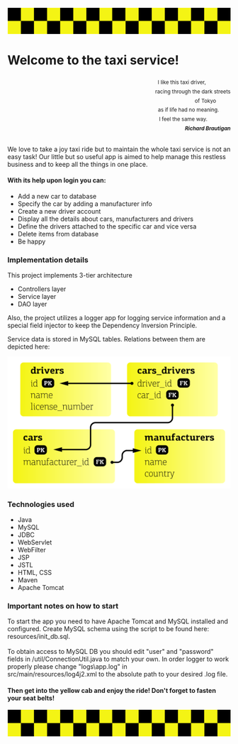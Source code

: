 ![](images/pattern.svg) 
# Welcome to the taxi service!
<div align="right"><sub>I like this taxi driver,&nbsp&nbsp&nbsp&nbsp&nbsp&nbsp&nbsp&nbsp&nbsp&nbsp&nbsp&nbsp&nbsp&nbsp&nbsp&nbsp&nbsp<br>
racing through the dark streets<br>
of Tokyo&nbsp&nbsp&nbsp&nbsp&nbsp&nbsp&nbsp&nbsp&nbsp&nbsp<br>
as if life had no meaning.&nbsp&nbsp&nbsp&nbsp&nbsp&nbsp&nbsp&nbsp<br>
I feel the same way.&nbsp&nbsp&nbsp&nbsp&nbsp&nbsp&nbsp&nbsp&nbsp&nbsp&nbsp&nbsp&nbsp&nbsp&nbsp&nbsp<br>
<i><b>Richard Brautigan</b></i></sub></div><br>

We love to take a joy taxi ride but to maintain the whole taxi service is not an 
easy task! Our little but so useful app is aimed to help manage this restless 
business and to keep all the things in one place.

#### With its help upon login you can:

* Add a new car to database
* Specify the car by adding a manufacturer info
* Create a new driver account
* Display all the details about cars, manufacturers and drivers
* Define the drivers attached to the specific car and vice versa
* Delete items from database
* Be happy

### Implementation details

This project implements 3-tier architecture
* Controllers layer
* Service layer
* DAO layer

Also, the project utilizes a logger app for 
logging service information and a
special field injector to keep 
the Dependency Inversion Principle.

Service data is stored in MySQL tables. 
Relations between them are depicted here:

![](images/tables.svg)

### Technologies used

* Java
* MySQL
* JDBC
* WebServlet
* WebFilter
* JSP
* JSTL
* HTML, CSS
* Maven
* Apache Tomcat

### Important notes on how to start

To start the app you need to have Apache Tomcat and MySQL 
installed and configured. Create MySQL schema using the
script to be found here: resources/init_db.sql.<br><br>
To obtain access to MySQL DB you should edit "user" and "password" fields in
/util/ConnectionUtil.java to match your own.
In order logger to work properly please change "logs\app.log" in  
src/main/resources/log4j2.xml to the absolute path to your desired .log file.

#### Then get into the yellow cab and enjoy the ride! Don't forget to fasten your seat belts!
![](images/pattern.svg) 